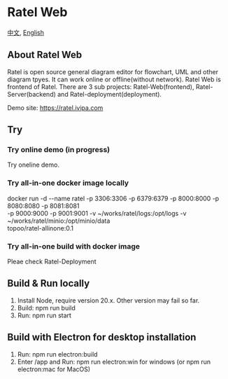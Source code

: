 # Ratel Web

  [中文](README-CN.md), [English](README.md)

## About Ratel Web

Ratel is open source general diagram editor for flowchart, UML and other diagram tpyes. It can work online or offline(without network).
Ratel Web is frontend of Ratel. There are 3 sub projects: Ratel-Web(frontend), Ratel-Server(backend) and Ratel-deployment(deployment).

Demo site: <https://ratel.ivipa.com>

## Try

### Try online demo (in progress)

Try oneline demo.

### Try all-in-one docker image locally

docker run -d --name ratel -p 3306:3306 -p 6379:6379 -p 8000:8000 -p 8080:8080 -p 8081:8081 \
    -p 9000:9000 -p 9001:9001 -v ~/works/ratel/logs:/opt/logs -v ~/works/ratel/minio:/opt/minio/data \
    topoo/ratel-allinone:0.1

### Try all-in-one build with docker image

Pleae check Ratel-Deployment

## Build & Run locally

1. Install Node, require version 20.x. Other version may fail so far.
2. Build: npm run build
3. Run: npm run start

## Build with Electron for desktop installation

1. Run: npm run electron:build
2. Enter /app and Run: npm run electron:win for windows (or npm run electron:mac for MacOS)
